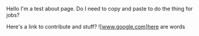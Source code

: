 Hello I'm a test about page. Do I need to copy and paste to do the thing for jobs?

Here's a link to contribute and stuff?
![www.google.com]here are words
